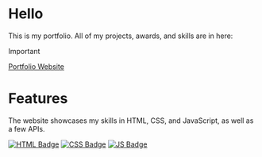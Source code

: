 # Hello
This is my portfolio. All of my projects, awards, and skills are in here:

> [!IMPORTANT] 
> [Portfolio Website](https://nalabportfolio.netlify.app)

# Features
<p>The website showcases my skills in HTML, CSS, and JavaScript, as well as a few APIs.</p>

[![HTML Badge](https://img.shields.io/badge/HTML5-E34F26?style=for-the-badge&logo=html5&logoColor=white)](#)
[![CSS Badge](https://img.shields.io/badge/CSS3-1572B6?style=for-the-badge&logo=css3&logoColor=white)](#)
[![JS Badge](https://img.shields.io/badge/JavaScript-F7DF1E?style=for-the-badge&logo=javascript&logoColor=black)](#)
